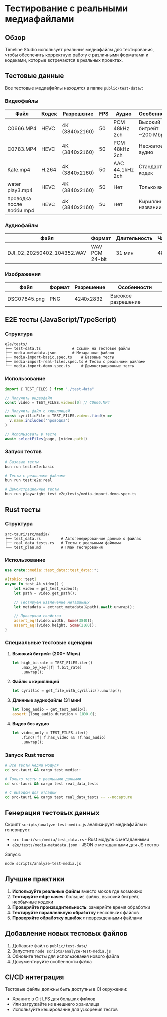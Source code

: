 # Тестирование с реальными медиафайлами

## Обзор

Timeline Studio использует реальные медиафайлы для тестирования, чтобы обеспечить корректную работу с различными форматами и кодеками, которые встречаются в реальных проектах.

## Тестовые данные

Все тестовые медиафайлы находятся в папке `public/test-data/`:

### Видеофайлы

| Файл | Кодек | Разрешение | FPS | Аудио | Особенности |
|------|-------|------------|-----|-------|-------------|
| C0666.MP4 | HEVC | 4K (3840x2160) | 50 | PCM 48kHz 2ch | Высокий битрейт ~200 Mbps |
| C0783.MP4 | HEVC | 4K (3840x2160) | 50 | PCM 48kHz 2ch | Несжатое аудио |
| Kate.mp4 | H.264 | 4K (3840x2160) | 50 | AAC 44.1kHz 2ch | Стандартный кодек |
| water play3.mp4 | HEVC | 4K (3840x2160) | 50 | Нет | Только видео |
| проводка после лобби.mp4 | HEVC | 4K (3840x2160) | 50 | Нет | Кириллица в названии |

### Аудиофайлы

| Файл | Формат | Длительность | Частота | Каналы | Особенности |
|------|--------|--------------|---------|--------|-------------|
| DJI_02_20250402_104352.WAV | WAV PCM 24-bit | 31 мин | 48kHz | Моно | Длинный файл, 256 MB |

### Изображения

| Файл | Формат | Разрешение | Особенности |
|------|--------|------------|-------------|
| DSC07845.png | PNG | 4240x2832 | Высокое разрешение |

## E2E тесты (JavaScript/TypeScript)

### Структура

```
e2e/tests/
├── test-data.ts              # Ссылки на тестовые файлы
├── media-metadata.json       # Метаданные файлов
├── media-import-basic.spec.ts    # Базовые тесты
├── media-import-real-files.spec.ts # Тесты с реальными файлами
└── media-import-demo.spec.ts     # Демонстрационные тесты
```

### Использование

```typescript
import { TEST_FILES } from "./test-data"

// Получить видеофайл
const video = TEST_FILES.videos[0] // C0666.MP4

// Получить файл с кириллицей
const cyrillicFile = TEST_FILES.videos.find(v => 
  v.name.includes('проводка')
)

// Использовать в тесте
await selectFiles(page, [video.path])
```

### Запуск тестов

```bash
# Базовые тесты
bun run test:e2e:basic

# Тесты с реальными файлами
bun run test:e2e:real

# Демонстрационные тесты
bun run playwright test e2e/tests/media-import-demo.spec.ts
```

## Rust тесты

### Структура

```
src-tauri/src/media/
├── test_data.rs         # Автогенерированные данные о файлах
├── real_data_tests.rs   # Тесты с реальными файлами
└── test_plan.md         # План тестирования
```

### Использование

```rust
use crate::media::test_data::test_data::*;

#[tokio::test]
async fn test_4k_video() {
    let video = get_test_video();
    let path = video.get_path();
    
    // Тестируем извлечение метаданных
    let metadata = extract_metadata(&path).await.unwrap();
    
    // Проверяем свойства
    assert_eq!(video.width, Some(3840));
    assert_eq!(video.height, Some(2160));
}
```

### Специальные тестовые сценарии

1. **Высокий битрейт (200+ Mbps)**
   ```rust
   let high_bitrate = TEST_FILES.iter()
       .max_by_key(|f| f.bit_rate)
       .unwrap();
   ```

2. **Файлы с кириллицей**
   ```rust
   let cyrillic = get_file_with_cyrillic().unwrap();
   ```

3. **Длинные аудиофайлы (31 мин)**
   ```rust
   let long_audio = get_test_audio();
   assert!(long_audio.duration > 1800.0);
   ```

4. **Видео без аудио**
   ```rust
   let video_only = TEST_FILES.iter()
       .find(|f| f.has_video && !f.has_audio)
       .unwrap();
   ```

### Запуск Rust тестов

```bash
# Все тесты медиа модуля
cd src-tauri && cargo test media::

# Только тесты с реальными данными
cd src-tauri && cargo test real_data_tests

# С выводом для отладки
cd src-tauri && cargo test real_data_tests -- --nocapture
```

## Генерация тестовых данных

Скрипт `scripts/analyze-test-media.js` анализирует медиафайлы и генерирует:
- `src-tauri/src/media/test_data.rs` - Rust модуль с метаданными
- `e2e/tests/media-metadata.json` - JSON с метаданными для JS тестов

Запуск:
```bash
node scripts/analyze-test-media.js
```

## Лучшие практики

1. **Используйте реальные файлы** вместо моков где возможно
2. **Тестируйте edge cases**: большие файлы, высокий битрейт, необычные кодеки
3. **Проверяйте производительность**: замеряйте время обработки
4. **Тестируйте параллельную обработку** нескольких файлов
5. **Проверяйте обработку ошибок** с поврежденными файлами

## Добавление новых тестовых файлов

1. Добавьте файл в `public/test-data/`
2. Запустите `node scripts/analyze-test-media.js`
3. Обновите тесты для использования нового файла
4. Документируйте особенности файла

## CI/CD интеграция

Тестовые файлы должны быть доступны в CI окружении:
- Храните в Git LFS для больших файлов
- Или загружайте из внешнего хранилища
- Используйте кеширование для ускорения тестов